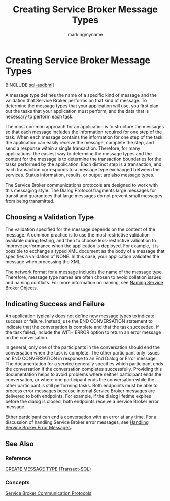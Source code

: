 ﻿---
title: Creating Service Broker Message Types
description: "A message type defines the name of a specific kind of message and the validation that Service Broker performs on that kind of message."
ms.prod: sql
ms.technology: configuration
ms.topic: conceptual
author: markingmyname
ms.author: maghan
ms.reviewer: mikeray
ms.date: "03/30/2022"
---

# Creating Service Broker Message Types

[!INCLUDE [sql-asdbmi](../../includes/applies-to-version/sql-asdbmi.md)]

A message type defines the name of a specific kind of message and the validation that Service Broker performs on that kind of message. To determine the message types that your application will use, you first plan out the tasks that your application must perform, and the data that is necessary to perform each task.

The most common approach for an application is to structure the messages so that each message includes the information required for one step of the task. When each message contains the information for one step of the task, the application can easily receive the message, complete the step, and send a response within a single transaction. Therefore, for many applications, the easiest way to determine the message types and the content for the message is to determine the transaction boundaries for the tasks performed by the application. Each distinct step is a transaction, and each transaction corresponds to a message type exchanged between the services. Status information, results, or output are also message types.

The Service Broker communications protocols are designed to work with this messaging style. The Dialog Protocol fragments large messages for transit and guarantees that large messages do not prevent small messages from being transmitted.

## Choosing a Validation Type



The validation specified for the message depends on the content of the message. A common practice is to use the most restrictive validation available during testing, and then to choose less-restrictive validation to improve performance when the application is deployed. For example, it is possible to exchange a typed XML document as the body of a message that specifies a validation of NONE. In this case, your application validates the message when processing the XML.

The network format for a message includes the name of the message type. Therefore, message type names are often chosen to avoid collation issues and naming conflicts. For more information on naming, see [Naming Service Broker Objects](naming-service-broker-objects.md).

## Indicating Success and Failure



An application typically does not define new message types to indicate success or failure. Instead, use the END CONVERSATION statement to indicate that the conversation is complete and that the task succeeded. If the task failed, include the WITH ERROR option to return an error message on the conversation.

In general, only one of the participants in the conversation should end the conversation when the task is complete. The other participant only issues an END CONVERSATION in response to an End Dialog or Error message. The documentation for a service generally specifies which participant ends the conversation if the conversation completes successfully. Providing this documentation helps to avoid problems where neither participant ends the conversation, or where one participant ends the conversation while the other participant is still performing tasks. Both endpoints must be able to process error messages because internal Service Broker messages are delivered to both endpoints. For example, if the dialog lifetime expires before the dialog is closed, both endpoints receive a Service Broker error message.

Either participant can end a conversation with an error at any time. For a discussion of handling Service Broker error messages, see [Handling Service Broker Error Messages](handling-service-broker-error-messages.md).

## See Also

### Reference

[CREATE MESSAGE TYPE (Transact-SQL)](../../t-sql/statements/create-message-type-transact-sql.md)

### Concepts

[Service Broker Communication Protocols](service-broker-communication-protocols.md)

